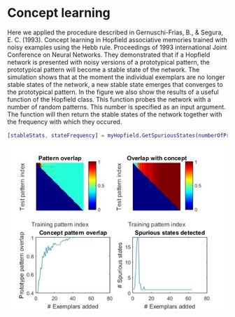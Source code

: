 # Concept learning

Here we applied the procedure described in Gernuschi-Frias, B., & Segura, E. C. (1993). Concept learning in Hopfield associative memories trained with noisy examples using the Hebb rule. Proceedings of 1993 international Joint Conference on Neural Networks. They demonstrated that if a Hopfield network is presented with noisy versions of a prototypical pattern, the prototypical pattern will become a stable state of the network. The simulation shows that at the moment the individual exemplars are no longer stable states of the network, a new stable state emerges that converges to the prototypical pattern. In the figure we also show the results of a useful function of the Hopfield class. This function probes the network with a number of random patterns. This number is specified as an input argument. The function will then return the stable states of the network together with the frequency with which they occured.

```matlab
[stableStats, stateFrequency] = myHopfield.GetSpuriousStates(numberOfProbes)
```


![Concept learning](/ConceptLearning/concept_learning.jpg?raw=true)